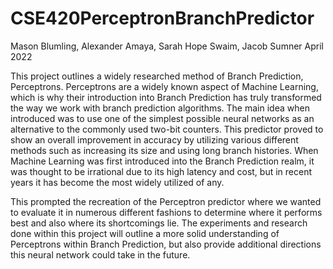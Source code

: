 # CSE420PerceptronBranchPredictor
Mason Blumling, Alexander Amaya, Sarah Hope Swaim,  Jacob Sumner
April 2022

This project outlines a widely researched method of Branch Prediction, Perceptrons. Perceptrons are a widely known aspect of Machine Learning, which is why their introduction into Branch Prediction has truly transformed the way we work with branch prediction algorithms. The main idea when introduced was to use one of the simplest possible neural networks as an alternative to the commonly used two-bit counters. This predictor proved to show an overall improvement in accuracy by utilizing various different methods such as increasing its size and using long branch histories. When Machine Learning was first introduced into the Branch Prediction realm, it was thought to be irrational due to its high latency and cost, but in recent years it has become the most widely utilized of any.
 
This prompted the recreation of the Perceptron predictor where we wanted to evaluate it in numerous different fashions to determine where it performs best and also where its shortcomings lie. The experiments and research done within this project will outline a more solid understanding of Perceptrons within Branch Prediction, but also provide additional directions this neural network could take in the future.
